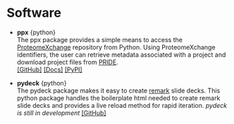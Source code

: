 # Software
* **ppx** {python} <br>
The ppx package provides a simple means to access the [ProteomeXchange](http://www.proteomexchange.org/) repository from Python. Using ProteomeXchange identifiers, the user can retrieve metadata associated with a project and download project files from [PRIDE](https://www.ebi.ac.uk/pride/archive/). <br>
[[GitHub]](https://github.com/wfondrie/ppx) [[Docs]](https://ppx.readthedocs.io) [[PyPI]](https://pypi.org/project/ppx/)  

* **pydeck** {python} <br>
The pydeck package makes it easy to create [remark](https://github.com/gnab/remark) slide decks. This python package handles the boilerplate html needed to create remark slide decks and provides a live reload method for rapid iteration. *pydeck is still in development* [[GitHub]](https://github.com/wfondrie/pydeck)
